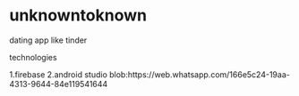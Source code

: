 # unknowntoknown
dating app like tinder
<p>technologies</p>
1.firebase
2.android studio
blob:https://web.whatsapp.com/166e5c24-19aa-4313-9644-84e119541644
